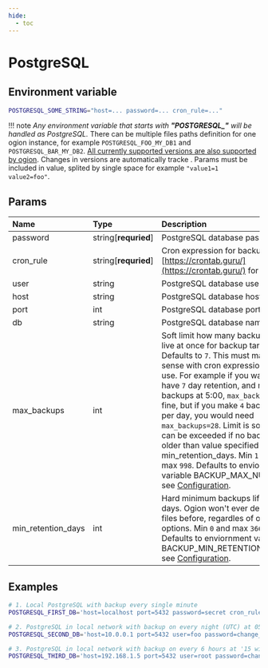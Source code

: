 ```yaml
---
hide:
  - toc
---
```


# PostgreSQL

## Environment variable

```bash
POSTGRESQL_SOME_STRING="host=... password=... cron_rule=..."
```

!!! note
    _Any environment variable that starts with **"POSTGRESQL\_"** will be handled as PostgreSQL._ There can be multiple files paths definition for one ogion instance, for example `POSTGRESQL_FOO_MY_DB1` and `POSTGRESQL_BAR_MY_DB2`. [All currently supported versions are also supported by ogion](https://endoflife.date/postgresql). Changes in versions are automatically tracke . Params must be included in value, splited by single space for example `"value1=1 value2=foo"`.

## Params

| Name               | Type                 | Description                                                                                                                                                                                                                                                                                                                                                                                                                                                                                                                                 | Default                   |
| :----------------- | :------------------- | :------------------------------------------------------------------------------------------------------------------------------------------------------------------------------------------------------------------------------------------------------------------------------------------------------------------------------------------------------------------------------------------------------------------------------------------------------------------------------------------------------------------------------------------ | :------------------------ |
| password           | string[**requried**] | PostgreSQL database password.                                                                                                                                                                                                                                                                                                                                                                                                                                                                                                               | -                         |
| cron_rule          | string[**requried**] | Cron expression for backups, see [https://crontab.guru/](https://crontab.guru/) for help.                                                                                                                                                                                                                                                                                                                                                                                                                                                   | -                         |
| user               | string               | PostgreSQL database username.                                                                                                                                                                                                                                                                                                                                                                                                                                                                                                               | postgres                  |
| host               | string               | PostgreSQL database hostname.                                                                                                                                                                                                                                                                                                                                                                                                                                                                                                               | localhost                 |
| port               | int                  | PostgreSQL database port.                                                                                                                                                                                                                                                                                                                                                                                                                                                                                                                   | 5432                      |
| db                 | string               | PostgreSQL database name.                                                                                                                                                                                                                                                                                                                                                                                                                                                                                                                   | postgres                  |
| max_backups        | int                  | Soft limit how many backups can live at once for backup target. Defaults to `7`. This must makes sense with cron expression you use. For example if you want to have `7` day retention, and make backups at 5:00, `max_backups=7` is fine, but if you make `4` backups per day, you would need `max_backups=28`. Limit is soft and can be exceeded if no backup is older than value specified in min_retention_days. Min `1` and max `998`. Defaults to enviornment variable BACKUP_MAX_NUMBER, see [Configuration](./../configuration.md). | BACKUP_MAX_NUMBER         |
| min_retention_days | int                  | Hard minimum backups lifetime in days. Ogion won't ever delete files before, regardles of other options. Min `0` and max `36600`. Defaults to enviornment variable BACKUP_MIN_RETENTION_DAYS, see [Configuration](./../configuration.md).                                                                                                                                                                                                                                                                                                   | BACKUP_MIN_RETENTION_DAYS |

## Examples

```bash
# 1. Local PostgreSQL with backup every single minute
POSTGRESQL_FIRST_DB='host=localhost port=5432 password=secret cron_rule=* * * * *'

# 2. PostgreSQL in local network with backup on every night (UTC) at 05:00
POSTGRESQL_SECOND_DB='host=10.0.0.1 port=5432 user=foo password=change_me! db=bar cron_rule=0 5 * * *'

# 3. PostgreSQL in local network with backup on every 6 hours at '15 with max number of backups of 20
POSTGRESQL_THIRD_DB='host=192.168.1.5 port=5432 user=root password=change_me_please! db=project cron_rule=15 */3 * * * max_backups=20'
```

<br>
<br>
